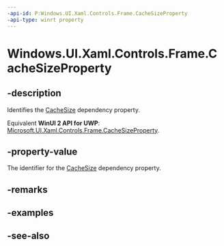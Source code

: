 ```yaml
---
-api-id: P:Windows.UI.Xaml.Controls.Frame.CacheSizeProperty
-api-type: winrt property
---
```


<!-- Property syntax
public Windows.UI.Xaml.DependencyProperty CacheSizeProperty { get; }
-->

# Windows.UI.Xaml.Controls.Frame.CacheSizeProperty

## -description
Identifies the [CacheSize](frame_cachesize.md) dependency property.

Equivalent **WinUI 2 API for UWP**: [Microsoft.UI.Xaml.Controls.Frame.CacheSizeProperty](/windows/winui/api/microsoft.ui.xaml.controls.frame.cachesizeproperty).

## -property-value
The identifier for the [CacheSize](frame_cachesize.md) dependency property.

## -remarks

## -examples

## -see-also
